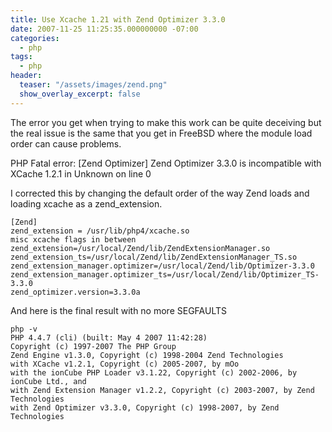 ```yaml
---
title: Use Xcache 1.21 with Zend Optimizer 3.3.0
date: 2007-11-25 11:25:35.000000000 -07:00
categories:
  - php
tags:
  - php
header:
  teaser: "/assets/images/zend.png"
  show_overlay_excerpt: false
---
```

The error you get when trying to make this work can be quite deceiving but the real issue is the same that you get in FreeBSD where the module load order can cause problems.

PHP Fatal error: [Zend Optimizer] Zend Optimizer 3.3.0 is incompatible with XCache 1.2.1 in Unknown on line 0

I corrected this by changing the default order of the way Zend loads and loading xcache as a zend_extension.

```shell
[Zend]
zend_extension = /usr/lib/php4/xcache.so
misc xcache flags in between
zend_extension=/usr/local/Zend/lib/ZendExtensionManager.so
zend_extension_ts=/usr/local/Zend/lib/ZendExtensionManager_TS.so
zend_extension_manager.optimizer=/usr/local/Zend/lib/Optimizer-3.3.0
zend_extension_manager.optimizer_ts=/usr/local/Zend/lib/Optimizer_TS-3.3.0
zend_optimizer.version=3.3.0a
```

And here is the final result with no more SEGFAULTS

```shell
php -v
PHP 4.4.7 (cli) (built: May 4 2007 11:42:28)
Copyright (c) 1997-2007 The PHP Group
Zend Engine v1.3.0, Copyright (c) 1998-2004 Zend Technologies
with XCache v1.2.1, Copyright (c) 2005-2007, by mOo
with the ionCube PHP Loader v3.1.22, Copyright (c) 2002-2006, by ionCube Ltd., and
with Zend Extension Manager v1.2.2, Copyright (c) 2003-2007, by Zend Technologies
with Zend Optimizer v3.3.0, Copyright (c) 1998-2007, by Zend Technologies
```
